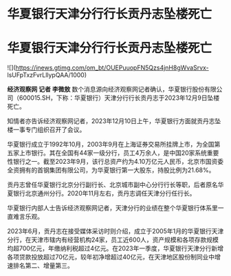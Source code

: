 # 华夏银行天津分行行长贡丹志坠楼死亡

# 华夏银行天津分行行长贡丹志坠楼死亡

![](https://inews.gtimg.com/om_bt/OUEPuuopFN5Qzs4jnH8gWvaSrvx-
lsUFpTxzFvrLllypQAA/1000)

**经济观察网 记者 李微敖**
数个消息源向经济观察网记者确认，华夏银行股份有限公司（600015.SH，下称：华夏银行）天津分行行长贡丹志于2023年12月9日坠楼死亡。

知情者亦告诉经济观察网记者，2023年12月10日上午，华夏银行方面就贡丹志坠楼一事专门组织召开了会议。

华夏银行成立于1992年10月，2003年9月在上海证券交易所挂牌上市，为全国第五家上市银行。其在全国有44家一级分行，员工4万余人，是中国20家系统重要性银行之一。截至2023年9月，该行总资产约为4.10万亿元人民币，北京市国资委全资拥有的首钢集团有限公司，为华夏银行第一大股东，持股比例为21.68%。

贡丹志曾任华夏银行北京分行副行长、北京城市副中心分行行长等职，后者原名华夏银行北京通州分行。2020年11月左右，贡丹志调任天津分行任行长。

华夏银行内部人士告诉经济观察网记者，天津分行的业绩在整个华夏银行体系里一直难言乐观。

2023年6月，贡丹志在接受媒体采访时则介绍，成立于2005年1月的华夏银行天津分行，在天津市辖内有经营机构24家，员工近600人，资产规模和各项存款规模均超700亿元，年缴纳利税超过4亿元。在2023年一季度，华夏银行天津分行新增各项贷款投放超过70亿元，较年初净增超过40亿元，在天津地区股份制同业中增速排名第二、增量第三。

